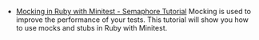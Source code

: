 
* [Mocking in Ruby with Minitest - Semaphore Tutorial](https://semaphoreci.com/community/tutorials/mocking-in-ruby-with-minitest) Mocking is used to improve the performance of your tests. This tutorial will show you how to use mocks and stubs in Ruby with Minitest.

